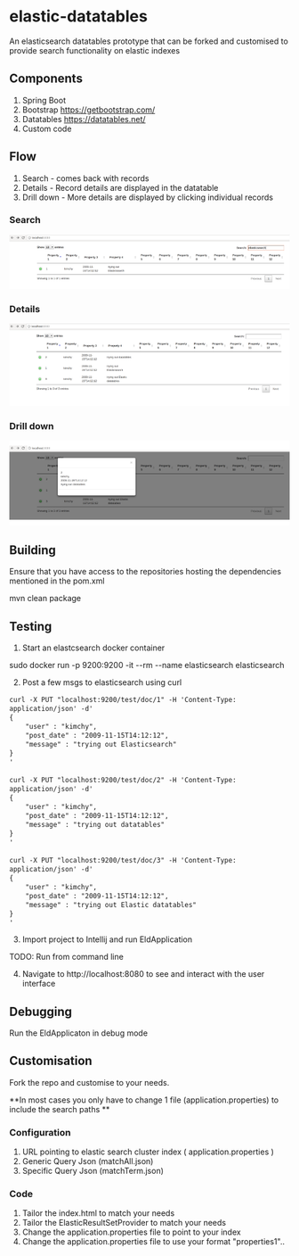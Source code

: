 # elastic-datatables

An elasticsearch datatables prototype that can be forked and customised to provide search functionality on elastic indexes

## Components

1. Spring Boot
2. Bootstrap  https://getbootstrap.com/
3. Datatables https://datatables.net/
4. Custom code 

## Flow

1. Search - comes back with records
2. Details - Record details are displayed in the datatable 
3. Drill down - More details are displayed by clicking individual records

### Search

![search](./search.png)

### Details

![detail](./detail.png)

### Drill down

![more-detail](./more-detail.png)


## Building

Ensure that you have access to the repositories hosting the dependencies mentioned in the pom.xml

mvn clean package

## Testing

1. Start an elastcsearch docker container

sudo docker run -p 9200:9200 -it --rm --name elasticsearch elasticsearch

2. Post a few msgs to elasticsearch using curl

```curl
curl -X PUT "localhost:9200/test/doc/1" -H 'Content-Type: application/json' -d'
{
    "user" : "kimchy",
    "post_date" : "2009-11-15T14:12:12",
    "message" : "trying out Elasticsearch"
}
'

curl -X PUT "localhost:9200/test/doc/2" -H 'Content-Type: application/json' -d'
{
    "user" : "kimchy",
    "post_date" : "2009-11-15T14:12:12",
    "message" : "trying out datatables"
}
'

curl -X PUT "localhost:9200/test/doc/3" -H 'Content-Type: application/json' -d'
{
    "user" : "kimchy",
    "post_date" : "2009-11-15T14:12:12",
    "message" : "trying out Elastic datatables"
}
'

```

3. Import project to Intellij and run EldApplication 

TODO: Run from command line

4. Navigate to http://localhost:8080 to see and interact with the user interface

## Debugging

Run the EldApplicaton in debug mode


## Customisation

Fork the repo and customise to your needs.

**In most cases you only have to change 1 file (application.properties) to include the search paths **

### Configuration
1. URL pointing to elastic search cluster index ( application.properties )
2. Generic Query Json (matchAll.json)
3. Specific Query Json (matchTerm.json)

### Code
1. Tailor the index.html to match your needs 
2. Tailor the ElasticResultSetProvider to match your needs
3. Change the application.properties file to point to your index
4. Change the application.properties file to use your format "properties1"..
